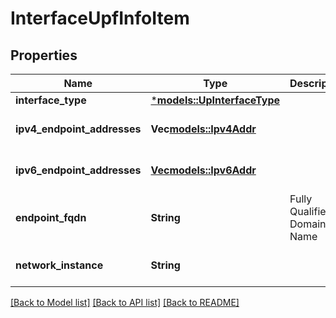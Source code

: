 # InterfaceUpfInfoItem

## Properties
Name | Type | Description | Notes
------------ | ------------- | ------------- | -------------
**interface_type** | [***models::UpInterfaceType**](UPInterfaceType.md) |  | 
**ipv4_endpoint_addresses** | **Vec<models::Ipv4Addr>** |  | [optional] [default to None]
**ipv6_endpoint_addresses** | [**Vec<models::Ipv6Addr>**](Ipv6Addr.md) |  | [optional] [default to None]
**endpoint_fqdn** | **String** | Fully Qualified Domain Name | [optional] [default to None]
**network_instance** | **String** |  | [optional] [default to None]

[[Back to Model list]](../README.md#documentation-for-models) [[Back to API list]](../README.md#documentation-for-api-endpoints) [[Back to README]](../README.md)


